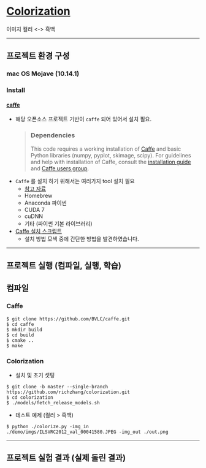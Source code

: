 # [Colorization](https://github.com/richzhang/colorization)
이미지 컬러 <-> 흑백 

----------------------------

## 프로젝트 환경 구성

### mac OS Mojave (10.14.1)

### Install
#### [caffe](http://caffe.berkeleyvision.org/install_osx.html) 

- 해당 오픈소스 프로젝트 기반이 `caffe` 되어 있어서 설치 필요.
    > ### Dependencies ###
    > This code requires a working installation of [Caffe](http://caffe.berkeleyvision.org/) and basic Python libraries (numpy, pyplot, skimage, scipy). For guidelines and help with installation of Caffe, consult the [installation guide](http://caffe.berkeleyvision.org/) and [Caffe users group](https://groups.google.com/forum/#!forum/caffe-users).
- `Caffe` 를 설치 하기 위해서는 여러가지 tool 설치 필요
  - [참고 자료](https://github.com/koosyong/caffestudy/wiki/install_osx)
  - Homebrew
  - Anaconda 파이썬
  - CUDA 7
  - cuDNN
  - 기타 (파이썬 기본 라이브러리)
- [Caffe 설치 스크립트](https://gist.github.com/rizkyario/a09dcb10d652de7f7c56bb6ef6662384)
  - 설치 방법 모색 중에 간단한 방법을 발견하였습니다.

----------------------------

## 프로젝트 실행 (컴파일, 실행, 학습)

## 컴파일

### Caffe

```
$ git clone https://github.com/BVLC/caffe.git
$ cd caffe
$ mkdir build
$ cd build
$ cmake ..
$ make
```

### Colorization
- 설치 및 초기 셋팅
```
$ git clone -b master --single-branch https://github.com/richzhang/colorization.git
$ cd colorization
$ ./models/fetch_release_models.sh
```
- 테스트 예제 (컬러 > 흑백)
```
$ python ./colorize.py -img_in ./demo/imgs/ILSVRC2012_val_00041580.JPEG -img_out ./out.png
```

----------------------------

## 프로젝트 실험 결과 (실제 돌린 결과) 
